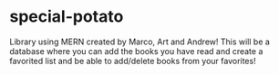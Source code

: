 # special-potato
Library using MERN created by Marco, Art and Andrew! This will be a database where you can add the books you have read and create a favorited list and be able to add/delete books from your favorites!
